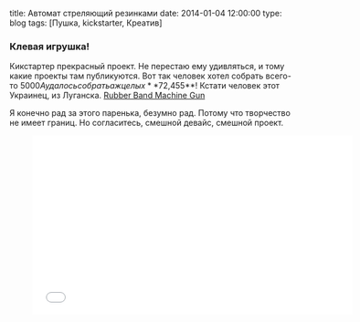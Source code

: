 title: Автомат стреляющий резинками
date: 2014-01-04 12:00:00
type: blog
tags: [Пушка, kickstarter, Креатив]

### Клевая игрушка!

Кикстартер прекрасный проект. Не перестаю ему удивляться, и тому какие проекты там публикуются. Вот так человек хотел собрать всего-то $5000 А удалось собрать аж целых **$72,455**! Кстати человек этот Украинец, из Луганска. [Rubber Band Machine Gun](http://www.kickstarter.com/projects/11447722/rubber-band-machine-gun-0?ref=home_location)

Я конечно рад за этого паренька, безумно рад. Потому что творчество не имеет границ. Но согласитесь, смешной девайс, смешной проект.

<figure>
    <div class="if"><iframe width="560" height="315" src="//www.youtube.com/embed/ihdJgwGzhCs" frameborder="0" allowfullscreen></iframe></div>
</figure>
